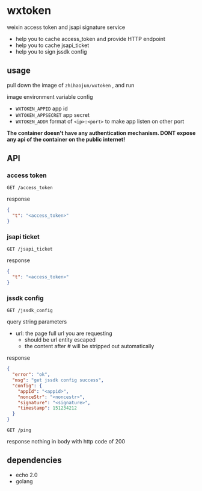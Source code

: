 # wxtoken

weixin access token and jsapi signature service

* help you to cache access_token and provide HTTP endpoint
* help you to cache jsapi_ticket
* help you to sign jssdk config



## usage

pull down the image of `zhihaojun/wxtoken` , and run

image environment variable config

* `WXTOKEN_APPID` app id
* `WXTOKEN_APPSECRET` app secret
* `WXTOKEN_ADDR` format of `<ip>:<port>` to make app listen on other port



**The container doesn't have any authentication mechanism. DONT expose any api of the container on the public internet!** 



## API
### access token

`GET /access_token `

response

```json
{
  "t": "<access_token>"
}
```


### jsapi ticket

`GET /jsapi_ticket`

response

```json
{
  "t": "<access_token>"
}
```

### jssdk config

`GET /jssdk_config`

query string parameters

* url: the page full url you are requesting
  * should be url entity escaped
  * the content after # will be stripped out automatically

response

```json
{
  "error": "ok",
  "msg": "get jssdk config success",
  "config": {
    "appId": "<appid>",
	"nonceStr": "<noncestr>",
	"signature": "<signature>",
	"timestamp": 151234212
  }
}
```



`GET /ping`

response nothing in body with http code of 200



## dependencies

* echo 2.0
* golang

